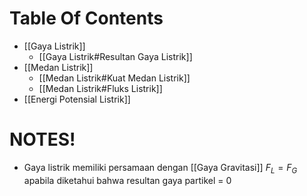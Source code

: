 # Table Of Contents
- [[Gaya Listrik]]
	- [[Gaya Listrik#Resultan Gaya Listrik]]
- [[Medan Listrik]]
	- [[Medan Listrik#Kuat Medan Listrik]] 
	- [[Medan Listrik#Fluks Listrik]] 
- [[Energi Potensial Listrik]] 

# NOTES!
* Gaya listrik memiliki persamaan dengan [[Gaya Gravitasi]] $F_{L}= F_{G}$ apabila diketahui bahwa resultan gaya partikel = 0